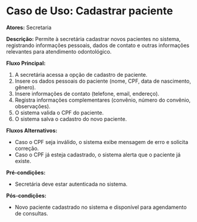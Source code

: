 # Caso de Uso: Cadastrar paciente

**Atores:** Secretaria

**Descrição:**
Permite à secretária cadastrar novos pacientes no sistema, registrando informações pessoais, dados de contato e outras informações relevantes para atendimento odontológico.

**Fluxo Principal:**
1. A secretária acessa a opção de cadastro de paciente.
2. Insere os dados pessoais do paciente (nome, CPF, data de nascimento, gênero).
3. Insere informações de contato (telefone, email, endereço).
4. Registra informações complementares (convênio, número do convênio, observações).
5. O sistema valida o CPF do paciente.
6. O sistema salva o cadastro do novo paciente.

**Fluxos Alternativos:**
- Caso o CPF seja inválido, o sistema exibe mensagem de erro e solicita correção.
- Caso o CPF já esteja cadastrado, o sistema alerta que o paciente já existe.

**Pré-condições:**
- Secretária deve estar autenticada no sistema.

**Pós-condições:**
- Novo paciente cadastrado no sistema e disponível para agendamento de consultas.
